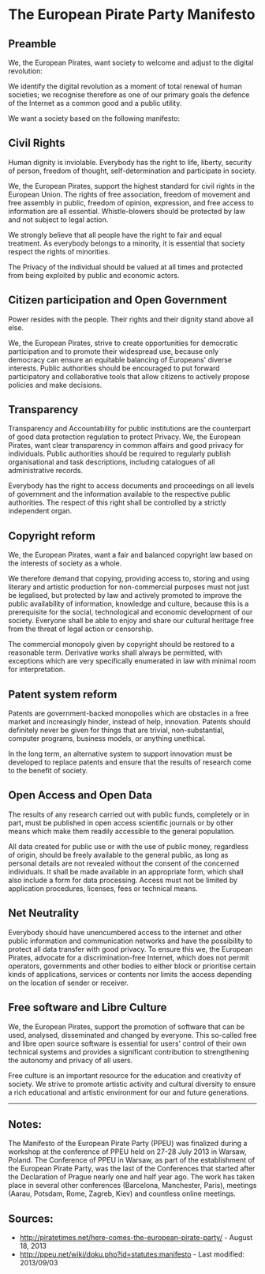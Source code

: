 # The European Pirate Party Manifesto

## Preamble

We, the European Pirates, want society to welcome and adjust to the digital revolution:

We identify the digital revolution as a moment of total renewal of human societies; we recognise therefore as one of our primary goals the defence of the Internet as a common good and a public utility.

We want a society based on the following manifesto:

## Civil Rights

Human dignity is inviolable. Everybody has the right to life, liberty, security of person, freedom of thought, self-determination and participate in society.

We, the European Pirates, support the highest standard for civil rights in the European Union. The rights of free association, freedom of movement and free assembly in public, freedom of opinion, expression, and free access to information are all essential. Whistle-blowers should be protected by law and not subject to legal action.

We strongly believe that all people have the right to fair and equal treatment. As everybody belongs to a minority, it is essential that society respect the rights of minorities.

The Privacy of the individual should be valued at all times and protected from being exploited by public and economic actors.

## Citizen participation and Open Government

Power resides with the people. Their rights and their dignity stand above all else.

We, the European Pirates, strive to create opportunities for democratic participation and to promote their widespread use, because only democracy can ensure an equitable balancing of Europeans' diverse interests. Public authorities should be encouraged to put forward participatory and collaborative tools that allow citizens to actively propose policies and make decisions.

## Transparency

Transparency and Accountability for public institutions are the counterpart of good data protection regulation to protect Privacy. We, the European Pirates, want clear transparency in common affairs and good privacy for individuals. Public authorities should be required to regularly publish organisational and task descriptions, including catalogues of all administrative records.

Everybody has the right to access documents and proceedings on all levels of government and the information available to the respective public authorities. The respect of this right shall be controlled by a strictly independent organ.

## Copyright reform

We, the European Pirates, want a fair and balanced copyright law based on the interests of society as a whole.

We therefore demand that copying, providing access to, storing and using literary and artistic production for non-commercial purposes must not just be legalised, but protected by law and actively promoted to improve the public availability of information, knowledge and culture, because this is a prerequisite for the social, technological and economic development of our society. Everyone shall be able to enjoy and share our cultural heritage free from the threat of legal action or censorship.

The commercial monopoly given by copyright should be restored to a reasonable term. Derivative works shall always be permitted, with exceptions which are very specifically enumerated in law with minimal room for interpretation.

## Patent system reform

Patents are government-backed monopolies which are obstacles in a free market and increasingly hinder, instead of help, innovation. Patents should definitely never be given for things that are trivial, non-substantial, computer programs, business models, or anything unethical.

In the long term, an alternative system to support innovation must be developed to replace patents and ensure that the results of research come to the benefit of society.

## Open Access and Open Data

The results of any research carried out with public funds, completely or in part, must be published in open access scientific journals or by other means which make them readily accessible to the general population.

All data created for public use or with the use of public money, regardless of origin, should be freely available to the general public, as long as personal details are not revealed without the consent of the concerned individuals. It shall be made available in an appropriate form, which shall also include a form for data processing. Access must not be limited by application procedures, licenses, fees or technical means.

## Net Neutrality

Everybody should have unencumbered access to the internet and other public information and communication networks and have the possibility to protect all data transfer with good privacy. To ensure this we, the European Pirates, advocate for a discrimination-free Internet, which does not permit operators, governments and other bodies to either block or prioritise certain kinds of applications, services or contents nor limits the access depending on the location of sender or receiver.

## Free software and Libre Culture

We, the European Pirates, support the promotion of software that can be used, analysed, disseminated and changed by everyone. This so-called free and libre open source software is essential for users' control of their own technical systems and provides a significant contribution to strengthening the autonomy and privacy of all users.

Free culture is an important resource for the education and creativity of society. We strive to promote artistic activity and cultural diversity to ensure a rich educational and artistic environment for our and future generations.

----

## Notes: 

The Manifesto of the European Pirate Party (PPEU) was finalized during a workshop at the conference of PPEU held on 27-28 July 2013 in Warsaw, Poland. The Conference of PPEU in Warsaw, as part of the establishment of the European Pirate Party, was the last of the Conferences that started after the Declaration of Prague nearly one and half year ago. The work has taken place in several other conferences (Barcelona, Manchester, Paris), meetings (Aarau, Potsdam, Rome, Zagreb, Kiev) and countless online meetings.

## Sources:     

- http://piratetimes.net/here-comes-the-european-pirate-party/ - August 18, 2013
- http://ppeu.net/wiki/doku.php?id=statutes:manifesto - Last modified: 2013/09/03